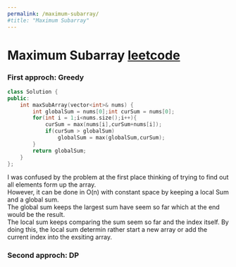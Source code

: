 ```yaml
---
permalink: /maximum-subarray/
#title: "Maximum Subarray"
---
```



# Maximum Subarray [leetcode](https://leetcode.com/problems/maximum-subarray/)

### First approch: Greedy
```cpp
class Solution {
public:
    int maxSubArray(vector<int>& nums) {
        int globalSum = nums[0];int curSum = nums[0];
        for(int i = 1;i<nums.size();i++){
            curSum = max(nums[i],curSum+nums[i]);
            if(curSum > globalSum)
                globalSum = max(globalSum,curSum);
        }
        return globalSum;
    }
};
```
I was confused by the problem at the first place thinking of trying to find out all elements form up the array.   
However, it can be done in O(n) with constant space by keeping a local Sum and a global sum.   
The global sum keeps the largest sum have seem so far which at the end would be the result.  
The local sum keeps comparing the sum seem so far and the index itself. By doing this, the local sum determin rather start a new array or add the current index into the exsiting array.   

### Second approch: DP
